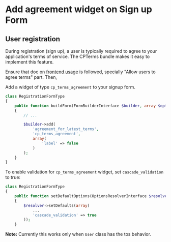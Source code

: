 Add agreement widget on Sign up Form
====================================

User registration
-----------------

During registration (sign up), a user is typically required to agree to your application's terms of service. The CPTerms bundle makes it easy to implement this feature.

Ensure that doc on [frontend usage](Resources/doc/frontend.md) is followed, specially "Allow users to agree terms" part. Then,

Add a widget of type `cp_terms_agreement` to your signup form.

```php
class RegistrationFormType
{
    public function buildForm(FormBuilderInterface $builder, array $options)
    {
        // ...

        $builder->add(
            'agreement_for_latest_terms',
            'cp_terms_agreement',
            array(
                'label' => false
            )
        );
    }
}
```

To enable validation for `cp_terms_agreement` widget, set `cascade_validation` to true:

```php
class RegistrationFormType
{
    public function setDefaultOptions(OptionsResolverInterface $resolver)
    {
        $resolver->setDefaults(array(
            ...
            'cascade_validation' => true
        ));
    }
```

**Note:** Currently this works only when `User` class has the tos behavior.
